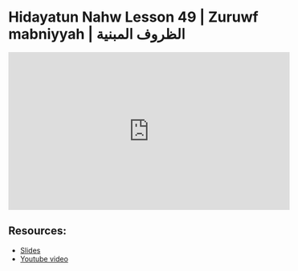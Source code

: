 # Hidayatun Nahw Lesson 49 | Zuruwf mabniyyah |  الظروف المبنية

<iframe width="560" height="315" src="https://www.youtube-nocookie.com/embed/khaID8-1iPQ?start=0" frameborder="0" allow="accelerometer; autoplay; encrypted-media; gyroscope; picture-in-picture" allowfullscreen="allowfullscreen"></iframe><BR>



## Resources:
- [Slides](https://github.com/arshare/resources_balagha_pdfs)
- [Youtube video](https://www.youtube.com/watch?v=khaID8-1iPQ&list=PLzn0qdi6JpdtdAyaM2yvvY1Yk9i4EpLHD&index=110)
